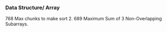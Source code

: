 ### Data Structure/ Array

768 Max chunks to make sort 2.
689 Maximum Sum of 3 Non-Overlapping Subarrays.
